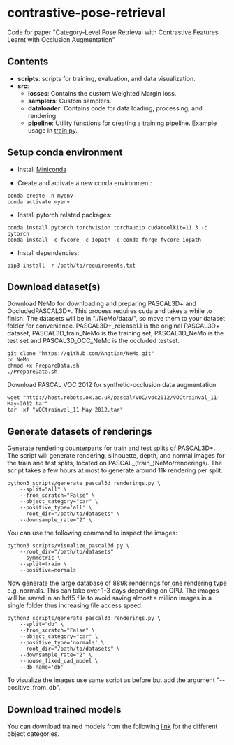 # contrastive-pose-retrieval
Code for paper "Category-Level Pose Retrieval with Contrastive Features Learnt with Occlusion Augmentation"

## Contents
- **scripts**: scripts for training, evaluation, and data visualization.
- **src**:
    - **losses**: Contains the custom Weighted Margin loss.
    - **samplers**: Custom samplers.
    - **dataloader**: Contains code for data loading, processing, and rendering.
    - **pipeline**: Utility functions for creating a training pipeline. Example usage in [train.py](scripts/train.py).


## Setup conda environment

- Install [Miniconda](https://docs.conda.io/projects/conda/en/latest/user-guide/install/linux.html)

- Create and activate a new conda environment:
```shell
conda create -n myenv
conda activate myenv
```

- Install pytorch related packages:
```shell
conda install pytorch torchvision torchaudio cudatoolkit=11.3 -c pytorch
conda install -c fvcore -c iopath -c conda-forge fvcore iopath
```

- Install dependencies:
```shell
pip3 install -r /path/to/requirements.txt
```

## Download dataset(s)
Download NeMo for downloading and preparing PASCAL3D+ and OccludedPASCAL3D+.
This process requires cuda and takes a while to finish. The datasets will be
in "./NeMo/data/", so move them to your dataset folder for convenience.
PASCAL3D+_release1.1 is the original PASCAL3D+ dataset, PASCAL3D_train_NeMo
is the training set, PASCAL3D_NeMo is the test set and PASCAL3D_OCC_NeMo is the occluded testset.
```shell
git clone "https://github.com/Angtian/NeMo.git"
cd NeMo
chmod +x PrepareData.sh
./PrepareData.sh
```

Download PASCAL VOC 2012 for synthetic-occlusion data augmentation
```shell
wget "http://host.robots.ox.ac.uk/pascal/VOC/voc2012/VOCtrainval_11-May-2012.tar"
tar -xf "VOCtrainval_11-May-2012.tar"
```

## Generate datasets of renderings
Generate rendering counterparts for train and test splits of PASCAL3D+.
The script will generate rendering, silhouette, depth, and normal images for the
train and test splits, located on PASCAL_(train_)NeMo/renderings/. The script
takes a few hours at most to generate around 11k rendering per split.
```shell
python3 scripts/generate_pascal3d_renderings.py \
    --split="all" \
    --from_scratch="False" \
    --object_category="car" \
    --positive_type='all' \
    --root_dir="/path/to/datasets" \
    --downsample_rate="2" \
```
You can use the following command to inspect the images:
```shell
python3 scripts/visualize_pascal3d.py \
    --root_dir="/path/to/datasets"
    --symmetric \
    --split=train \
    --positive=normals
```

Now generate the large database of 889k renderings for one rendering type
e.g. normals. This can take over 1-3 days depending on GPU. The images will be
saved in an hdf5 file to avoid saving almost a million images in a single folder
thus increasing file access speed.
```shell
python3 scripts/generate_pascal3d_renderings.py \
    --split="db" \
    --from_scratch="False" \
    --object_category="car" \
    --positive_type='normals' \
    --root_dir="/path/to/datasets" \
    --downsample_rate="2" \
    --nouse_fixed_cad_model \
    --db_name='db'
```
To visualize the images use same script as before but add the argument
"--positive_from_db".

## Download trained models
You can download trained models from the following [link](https://drive.google.com/drive/folders/1D5MmvqHOtYBv7YiQp8fiMcv53MMxVXb-?usp=sharing) for the different object categories.
